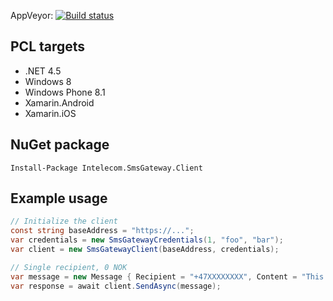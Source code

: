 AppVeyor: [![Build status](https://ci.appveyor.com/api/projects/status/tpuar7olx447gjqu/branch/master?svg=true)](https://ci.appveyor.com/project/trydis/smsgw-client-dotnet/branch/master)

## PCL targets ##

- .NET 4.5
- Windows 8
- Windows Phone 8.1
- Xamarin.Android
- Xamarin.iOS

## NuGet package ##
 
```
Install-Package Intelecom.SmsGateway.Client
```

## Example usage ##

```csharp
// Initialize the client
const string baseAddress = "https://...";
var credentials = new SmsGatewayCredentials(1, "foo", "bar");
var client = new SmsGatewayClient(baseAddress, credentials);

// Single recipient, 0 NOK
var message = new Message { Recipient = "+47XXXXXXXX", Content = "This is a test" };
var response = await client.SendAsync(message);
```
